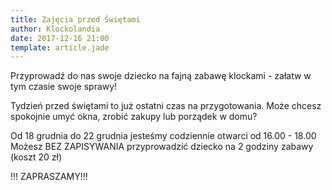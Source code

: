 ```yaml
---
title: Zajęcia przed Świętami
author: Klockolandia
date: 2017-12-16 21:00
template: article.jade
---
```


Przyprowadź do nas swoje dziecko na fajną zabawę 
klockami - załatw w tym czasie swoje sprawy!

<span class="more"></span>

Tydzień przed świętami to już ostatni czas na przygotowania.
Może chcesz spokojnie umyć okna, zrobić zakupy lub porządek w domu? 

Od 18 grudnia do 22 grudnia jesteśmy codziennie otwarci od 16.00 - 18.00
Możesz BEZ ZAPISYWANIA przyprowadzić dziecko na 2 godziny zabawy (koszt 20 zł)

!!! ZAPRASZAMY!!!